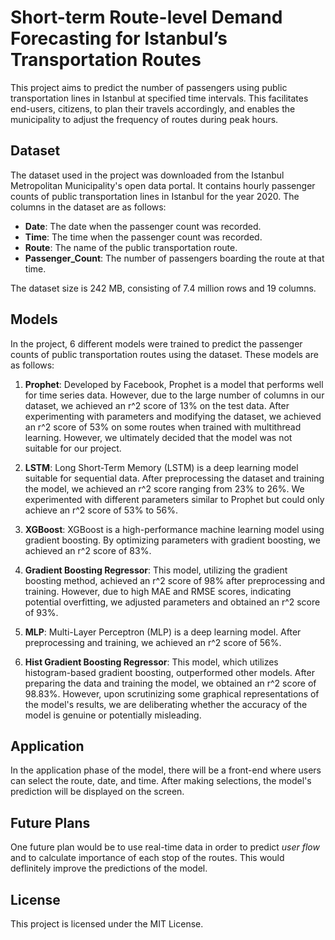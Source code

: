 # Short-term Route-level Demand Forecasting for Istanbul’s Transportation Routes

This project aims to predict the number of passengers using public transportation lines in Istanbul at specified time intervals. This facilitates end-users, citizens, to plan their travels accordingly, and enables the municipality to adjust the frequency of routes during peak hours.

## Dataset
The dataset used in the project was downloaded from the Istanbul Metropolitan Municipality's open data portal. It contains hourly passenger counts of public transportation lines in Istanbul for the year 2020. The columns in the dataset are as follows:

- **Date**: The date when the passenger count was recorded.
- **Time**: The time when the passenger count was recorded.
- **Route**: The name of the public transportation route.
- **Passenger_Count**: The number of passengers boarding the route at that time.

The dataset size is 242 MB, consisting of 7.4 million rows and 19 columns.

## Models
In the project, 6 different models were trained to predict the passenger counts of public transportation routes using the dataset. These models are as follows:

1. **Prophet**: Developed by Facebook, Prophet is a model that performs well for time series data. However, due to the large number of columns in our dataset, we achieved an r^2 score of 13% on the test data. After experimenting with parameters and modifying the dataset, we achieved an r^2 score of 53% on some routes when trained with multithread learning. However, we ultimately decided that the model was not suitable for our project.
  
2. **LSTM**: Long Short-Term Memory (LSTM) is a deep learning model suitable for sequential data. After preprocessing the dataset and training the model, we achieved an r^2 score ranging from 23% to 26%. We experimented with different parameters similar to Prophet but could only achieve an r^2 score of 53% to 56%.
  
3. **XGBoost**: XGBoost is a high-performance machine learning model using gradient boosting. By optimizing parameters with gradient boosting, we achieved an r^2 score of 83%.
  
4. **Gradient Boosting Regressor**: This model, utilizing the gradient boosting method, achieved an r^2 score of 98% after preprocessing and training. However, due to high MAE and RMSE scores, indicating potential overfitting, we adjusted parameters and obtained an r^2 score of 93%.
  
5. **MLP**: Multi-Layer Perceptron (MLP) is a deep learning model. After preprocessing and training, we achieved an r^2 score of 56%.
  
6. **Hist Gradient Boosting Regressor**: This model, which utilizes histogram-based gradient boosting, outperformed other models. After preparing the data and training the model, we obtained an r^2 score of 98.83%. However, upon scrutinizing some graphical representations of the model's results, we are deliberating whether the accuracy of the model is genuine or potentially misleading.

## Application
In the application phase of the model, there will be a front-end where users can select the route, date, and time. After making selections, the model's prediction will be displayed on the screen.

## Future Plans
One future plan would be to use real-time data in order to predict *user flow* and to calculate importance of each stop of the routes. This would deflinitely improve the predictions of the model.

## License
This project is licensed under the MIT License.


